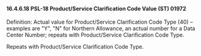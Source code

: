 #### 16.4.6.18 PSL-18 Product/Service Clarification Code Value (ST) 01972

Definition: Actual value for Product/Service Clarification Code Type (40) – examples are "Y", "N" for Northern Allowance, an actual number for a Data Center Number; repeats with Product/Service Clarification Code Type.

Repeats with Product/Service Clarification Code Type.
